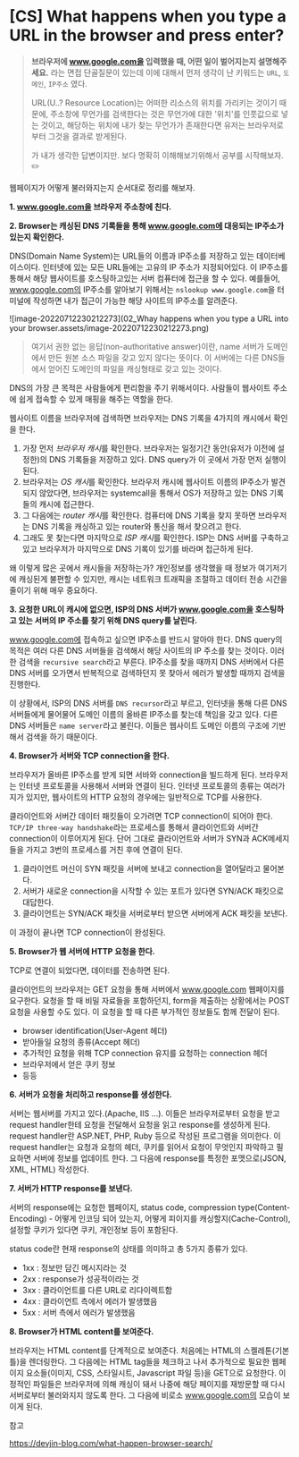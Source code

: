# [CS] What happens when you type a URL in the browser and press enter?

> **브라우저에 www.google.com을 입력했을 때, 어떤 일이 벌어지는지 설명해주세요.** 라는 면접 단골질문이 있는데 이에 대해서 먼저 생각이 난 키워드는 `URL`, `도메인`, `IP주소` 였다. 
>
> URL(U..? Resource Location)는 어떠한 리소스의 위치를 가리키는 것이기 때문에, 주소창에 무언가를 검색한다는 것은 무언가에 대한 '위치'를 인풋값으로 넣는 것이고, 해당하는 위치에 내가 찾는 무언가가 존재한다면 유저는 브라우저로부터 그것을 결과로 받게된다.
>
> 가 내가 생각한 답변이지만. 보다 명확히 이해해보기위해서 공부를 시작해보자. :pencil2:

웹페이지가 어떻게 불러와지는지 순서대로 정리를 해보자.

**1. www.google.com을 브라우저 주소창에 친다.**

**2. Browser는 캐싱된 DNS 기록들을 통해 www.google.com에 대응되는 IP주소가 있는지 확인한다.**

DNS(Domain Name System)는 URL들의 이름과 IP주소를 저장하고 있는 데이터베이스이다. 인터넷에 있는 모든 URL들에는 고유의 IP 주소가 지정되어있다. 이 IP주소를 통해서 해당 웹사이트를 호스팅하고있는 서버 컴퓨터에 접근을 할 수 있다. 예를들어, www.google.com의 IP주소를 알아보기 위해서는 `nslookup www.google.com`을 터미널에 작성하면 내가 접근이 가능한 해당 사이트의 IP주소를 알려준다.

![image-20220712230212273](02_Whay happens when you type a URL into your browser.assets/image-20220712230212273.png)

> 여기서 권한 없는 응답(non-authoritative answer)이란, name 서버가 도메인에서 만든 원본 소스 파일을 갖고 있지 않다는 뜻이다. 이 서버에는 다른 DNS들에서 얻어진 도메인의 파일을 캐싱형태로 갖고 있는 것이다.

DNS의 가장 큰 목적은 사람들에게 편리함을 주기 위해서이다. 사람들이 웹사이트 주소에 쉽게 접속할 수 있게 매핑을 해주는 역할을 한다. 

웹사이트 이름을 브라우저에 검색하면 브라우저는 DNS 기록을 4가지의 캐시에서 확인을 한다.

1. 가장 먼저 *브라우저 캐시*를 확인한다. 브라우저는 일정기간 동안(유저가 이전에 설정한)의 DNS 기록들을 저장하고 있다. DNS query가 이 곳에서 가장 먼저 실행이 된다.
2. 브라우저는 *OS 캐시*를 확인한다. 브라우저 캐시에 웹사이트 이름의 IP주소가 발견되지 않았다면, 브라우저는 systemcall을 통해서 OS가 저장하고 있는 DNS 기록들의 캐시에 접근한다.
3. 그 다음에는 *router 캐시*를 확인한다. 컴퓨터에 DNS 기록을 찾지 못하면 브라우저는 DNS 기록을 캐싱하고 있는 router와 통신을 해서 찾으려고 한다.
4. 그래도 못 찾는다면 마지막으로 *ISP 캐시*를 확인한다. ISP는 DNS 서버를 구축하고 있고 브라우저가 마지막으로 DNS 기록이 있기를 바라며 접근하게 된다.

왜 이렇게 많은 곳에서 캐시들을 저장하는가? 개인정보를 생각했을 때 정보가 여기저기에 캐싱된게 불편할 수 있지만, 캐시는 네트워크 트래픽을 조절하고 데이터 전송 시간을 줄이기 위해 매우 중요하다.

**3. 요청한 URL이 캐시에 없으면, ISP의 DNS 서버가 www.google.com을 호스팅하고 있는 서버의 IP 주소를 찾기 위해 DNS query를 날린다.**

www.google.com에 접속하고 싶으면 IP주소를 반드시 알아야 한다. DNS query의 목적은 여러 다른 DNS 서버들을 검색해서 해당 사이트의 IP 주소를 찾는 것이다. 이러한 검색을 `recursive search`라고 부른다. IP주소를 찾을 때까지 DNS 서버에서 다른 DNS 서버를 오가면서 반복적으로 검색하던지 못 찾아서 에러가 발생할 때까지 검색을 진행한다.

이 상황에서, ISP의 DNS 서버를 `DNS recursor`라고 부르고, 인터넷을 통해 다른 DNS 서버들에게 물어물어 도메인 이름의 올바른 IP주소를 찾는데 책임을 갖고 있다. 다른 DNS 서버들은 `name server`라고 불린다. 이들은 웹사이트 도메인 이름의 구조에 기반해서 검색을 하기 때문이다.

**4. Browser가 서버와 TCP connection을 한다.**

브라우저가 올바른 IP주소를 받게 되면 서바와 connection을 빌드하게 된다. 브라우저는 인터넷 프로토콜을 사용해서 서버와 연결이 된다. 인터넷 프로토콜의 종류는 여러가지가 있지만, 웹사이트의 HTTP 요청의 경우에는 일반적으로 TCP를 사용한다.

클라이언트와 서버간 데이터 패킷들이 오가려면 TCP connection이 되어야 한다. `TCP/IP three-way handshake`라는 프로세스를 통해서 클라이언트와 서버간 connection이 이루어지게 된다. 단어 그대로 클라이언트와 서버가 SYN과 ACK메세지들을 가지고 3번의 프로세스를 거친 후에 연결이 된다.

1. 클라이언트 머신이 SYN 패킷을 서버에 보내고 connection을 열어달라고 물어본다.
2. 서버가 새로운 connection을 시작할 수 있는 포트가 있다면 SYN/ACK 패킷으로 대답한다.
3. 클라이언트는 SYN/ACK 패킷을 서버로부터 받으면 서버에게 ACK 패킷을 보낸다.

이 과정이 끝나면 TCP connection이 완성된다.

**5. Browser가 웹 서버에 HTTP 요청을 한다.**

TCP로 연결이 되었다면, 데이터를 전송하면 된다.

클라이언트의 브라우저는 GET 요청을 통해 서버에서 www.google.com 웹페이지를 요구한다. 요청을 할 때 비밀 자료들을 포함하던지, form을 제출하는 상황에서는 POST 요청을 사용할 수도 있다. 이 요청을 할 때 다른 부가적인 정보들도 함께 전달이 된다.

- browser identification(User-Agent 헤더)
- 받아들일 요청의 종류(Accept 헤더)
- 추가적인 요청을 위해 TCP connection 유지를 요청하는 connection 헤더
- 브라우저에서 얻은 쿠키 정보
- 등등

**6. 서버가 요청을 처리하고 response를 생성한다.**

서버는 웹서버를 가지고 있다.(Apache, IIS ...). 이들은 브라우저로부터 요청을 받고 request handler한테 요청을 전달해서 요청을 읽고 response를 생성하게 된다. request handler란 ASP.NET, PHP, Ruby 등으로 작성된 프로그램을 의미한다. 이 request handler는 요청과 요청의 헤더, 쿠키를 읽어서 요청이 무엇인지 파악하고 필요하면 서버에 정보를 업데이트 한다. 그 다음에 response를 특정한 포맷으로(JSON, XML, HTML) 작성한다.

**7. 서버가 HTTP response를 보낸다.**

서버의 response에는 요청한 웹페이지, status code, compression type(Content-Encoding) - 어떻게 인코딩 되어 있는지, 어떻게 피이지를 캐싱할지(Cache-Control), 설정할 쿠키가 있다면 쿠키, 개인정보 등이 포함된다.

status code란 현재 response의 상태를 의미하고 총 5가지 종류가 있다.

- 1xx : 정보만 담긴 메시지라는 것
- 2xx : response가 성공적이라는 것
- 3xx : 클라이언트를 다른 URL로 리다이렉트함
- 4xx : 클라이언트 측에서 에러가 발생했음
- 5xx : 서버 측에서 에러가 발생했음

**8. Browser가 HTML content를 보여준다.**

브라우저는 HTML content를 단계적으로 보여준다. 처음에는 HTML의 스켈레톤(기본 틀)을 렌더링한다. 그 다음에는 HTML tag들을 체크하고 나서 추가적으로 필요한 웹페이지 요소들(이미지, CSS, 스타일시트, Javascript 파일 등)을 GET으로 요청한다. 이 정적인 파일들은 브라우저에 의해 캐싱이 돼서 나중에 해당 페이지를 재방문할 때 다시 서버로부터 불러와지지 않도록 한다. 그 다음에 비로소 www.google.com의 모습이 보이게 된다.

참고

https://devjin-blog.com/what-happen-browser-search/